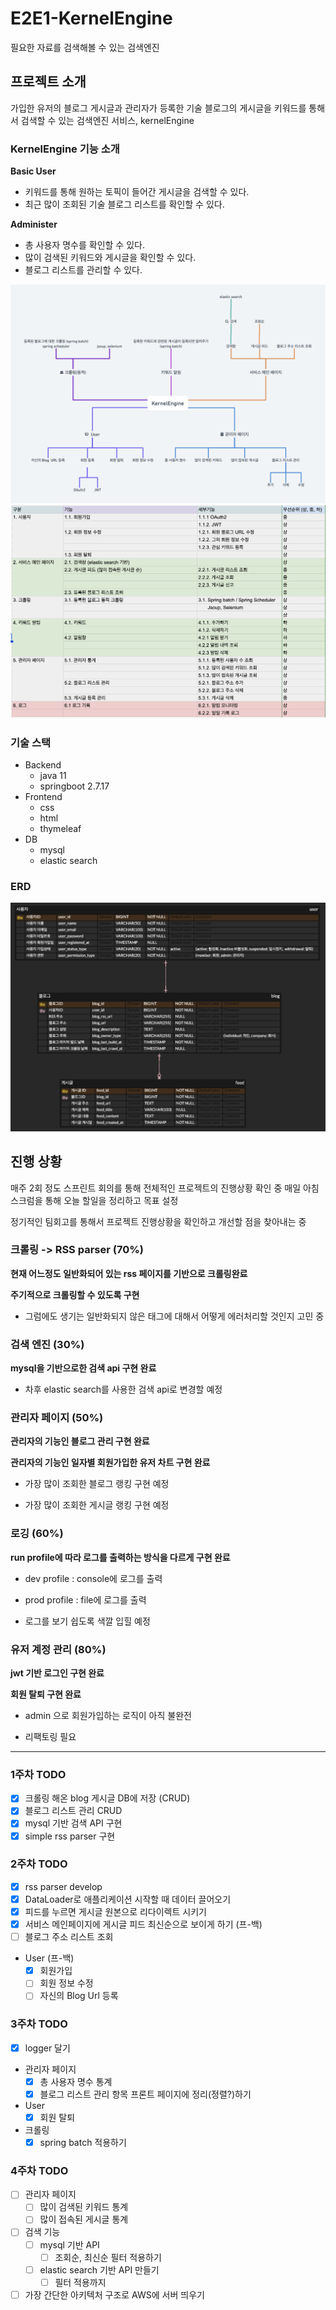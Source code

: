 # E2E1-KernelEngine

필요한 자료를 검색해볼 수 있는 검색엔진

## 프로젝트 소개

가입한 유저의 블로그 게시글과 관리자가 등록한 기술 블로그의 게시글을 키워드를 통해서 검색할 수 있는 검색엔진 서비스, kernelEngine

### KernelEngine 기능 소개

**Basic User**

- 키워드를 통해 원하는 토픽이 들어간 게시글을 검색할 수 있다.
- 최근 많이 조회된 기술 블로그 리스트를 확인할 수 있다.

**Administer**

- 총 사용자 명수를 확인할 수 있다.
- 많이 검색된 키워드와 게시글을 확인할 수 있다.
- 블로그 리스트를 관리할 수 있다.

![](docs/images/ke-function.png)
![](docs/images/ke-function-excel.png)

### 기술 스택

- Backend
    - java 11
    - springboot 2.7.17
- Frontend
    - css
    - html
    - thymeleaf
- DB
    - mysql
    - elastic search

### ERD

![](docs/images/ke-erd.png)

## 진행 상황

매주 2회 정도 스프린트 회의를 통해 전체적인 프로젝트의 진행상황 확인 중 매일 아침 스크럼을 통해 오늘 할일을 정리하고 목표 설정

정기적인 팀회고를 통해서 프로젝트 진행상황을 확인하고 개선할 점을 찾아내는 중

### 크롤링 -> RSS parser (70%)

**현재 어느정도 일반화되어 있는 rss 페이지를 기반으로 크롤링완료**

**주기적으로 크롤링할 수 있도록 구현**

- 그럼에도 생기는 일반화되지 않은 태그에 대해서 어떻게 에러처리할 것인지 고민 중

### 검색 엔진 (30%)

**mysql을 기반으로한 검색 api 구현 완료**

- 차후 elastic search를 사용한 검색 api로 변경할 예정

### 관리자 페이지 (50%)

**관리자의 기능인 블로그 관리 구현 완료**

**관리자의 기능인 일자별 회원가입한 유저 차트 구현 완료**

- 가장 많이 조회한 블로그 랭킹 구현 예정

- 가장 많이 조회한 게시글 랭킹 구현 예정

### 로깅 (60%)

**run profile에 따라 로그를 출력하는 방식을 다르게 구현 완료**

- dev profile : console에 로그를 출력
- prod profile : file에 로그를 출력

- 로그를 보기 쉽도록 색깔 입힐 예정

### 유저 계정 관리 (80%)

**jwt 기반 로그인 구현 완료**

**회원 탈퇴 구현 완료**

- admin 으로 회원가입하는 로직이 아직 불완전

- 리팩토링 필요

---

### 1주차 TODO

- [X] 크롤링 해온 blog 게시글 DB에 저장 (CRUD)
- [X] 블로그 리스트 관리 CRUD
- [X] mysql 기반 검색 API 구현
- [X] simple rss parser 구현

### 2주차 TODO

- [X] rss parser develop
- [X] DataLoader로 애플리케이션 시작할 때 데이터 끌어오기
- [X] 피드를 누르면 게시글 원본으로 리다이렉트 시키기
- [X] 서비스 메인페이지에 게시글 피드 최신순으로 보이게 하기 (프-백)
- [ ] 블로그 주소 리스트 조회

- User (프-백)
    - [X] 회원가입
    - [ ] 회원 정보 수정
    - [ ] 자신의 Blog Url 등록

### 3주차 TODO

- [X] logger 달기

- 관리자 페이지
    - [x] 총 사용자 명수 통계
    - [x] 블로그 리스트 관리 항목 프론트 페이지에 정리(정렬?)하기

- User
    - [x] 회원 탈퇴

- 크롤링
    - [x] spring batch 적용하기

### 4주차 TODO

- [ ] 관리자 페이지
    - [ ] 많이 검색된 키워드 통계
    - [ ] 많이 접속된 게시글 통계

- [ ] 검색 기능
    - [ ] mysql 기반 API
        - [ ] 조회순, 최신순 필터 적용하기
    - [ ] elastic search 기반 API 만들기
        - [ ] 필터 적용까지

- [ ] 가장 간단한 아키텍처 구조로 AWS에 서버 띄우기